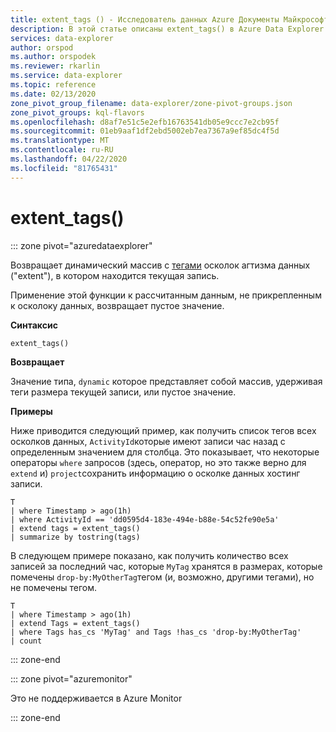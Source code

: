 ```yaml
---
title: extent_tags () - Исследователь данных Azure Документы Майкрософт
description: В этой статье описаны extent_tags() в Azure Data Explorer.
services: data-explorer
author: orspod
ms.author: orspodek
ms.reviewer: rkarlin
ms.service: data-explorer
ms.topic: reference
ms.date: 02/13/2020
zone_pivot_group_filename: data-explorer/zone-pivot-groups.json
zone_pivot_groups: kql-flavors
ms.openlocfilehash: d8af7e51c5e2efb16763541db05e9ccc7e2cb95f
ms.sourcegitcommit: 01eb9aaf1df2ebd5002eb7ea7367a9ef85dc4f5d
ms.translationtype: MT
ms.contentlocale: ru-RU
ms.lasthandoff: 04/22/2020
ms.locfileid: "81765431"
---
```

# <a name="extent_tags"></a>extent_tags()

::: zone pivot="azuredataexplorer"

Возвращает динамический массив с [тегами](../management/extents-overview.md#extent-tagging) осколок агтизма данных ("extent"), в котором находится текущая запись. 

Применение этой функции к рассчитанным данным, не прикрепленным к осколоку данных, возвращает пустое значение.

**Синтаксис**

`extent_tags()`

**Возвращает**

Значение типа, `dynamic` которое представляет собой массив, удерживая теги размера текущей записи, или пустое значение.

**Примеры**

Ниже приводится следующий пример, как получить список тегов всех осколков данных, `ActivityId`которые имеют записи час назад с определенным значением для столбца. Это показывает, что некоторые операторы `where` запросов (здесь, оператор, но это также верно для `extend` и) `project`сохранить информацию о осколке данных хостинг записи.

```kusto
T
| where Timestamp > ago(1h)
| where ActivityId == 'dd0595d4-183e-494e-b88e-54c52fe90e5a'
| extend tags = extent_tags()
| summarize by tostring(tags)
```

В следующем примере показано, как получить количество всех записей за последний час, которые `MyTag` хранятся в размерах, которые помечены `drop-by:MyOtherTag`тегом (и, возможно, другими тегами), но не помечены тегом.

```kusto
T
| where Timestamp > ago(1h)
| extend Tags = extent_tags()
| where Tags has_cs 'MyTag' and Tags !has_cs 'drop-by:MyOtherTag'
| count
```

::: zone-end

::: zone pivot="azuremonitor"

Это не поддерживается в Azure Monitor

::: zone-end
